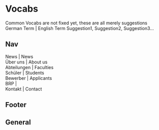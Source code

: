 # Vocabs
Common Vocabs are not fixed yet, these are all merely suggestions  
German Term | English Term Suggestion1, Suggestion2, Suggestion3...  
## Nav 
News | News  
Über uns | About us  
Abteilungen | Faculties  
Schüler | Students  
Bewerber | Applicants  
BRP |  
Kontakt | Contact  

## Footer

## General